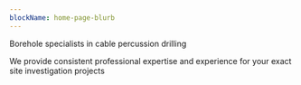 ```yaml
---
blockName: home-page-blurb
---
```

Borehole specialists in cable percussion drilling

We provide consistent professional expertise and experience for your exact site investigation projects
